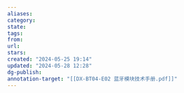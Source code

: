 ```yaml
---
aliases: 
category: 
state: 
tags: 
from: 
url: 
stars: 
created: "2024-05-25 19:14"
updated: "2024-05-28 12:28"
dg-publish: 
annotation-target: "[[DX-BT04-E02 蓝牙模块技术手册.pdf]]"
---
```

